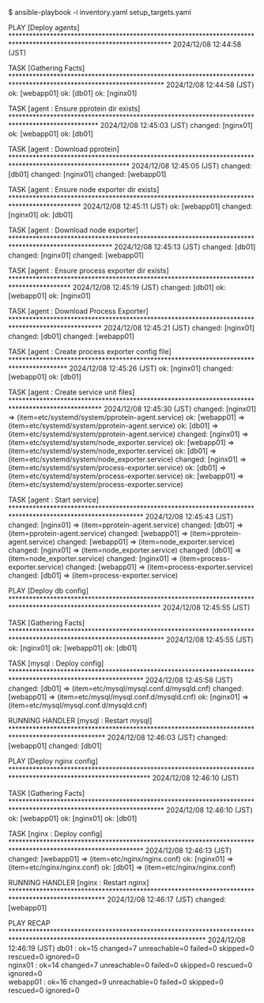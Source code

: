  $ ansible-playbook -i inventory.yaml setup_targets.yaml

PLAY [Deploy agents] ********************************************************************************************************************** 2024/12/08 12:44:58 (JST)

TASK [Gathering Facts] ******************************************************************************************************************** 2024/12/08 12:44:58 (JST)
ok: [webapp01]
ok: [db01]
ok: [nginx01]

TASK [agent : Ensure pprotein dir exists] ************************************************************************************************* 2024/12/08 12:45:03 (JST)
changed: [nginx01]
ok: [webapp01]
ok: [db01]

TASK [agent : Download pprotein] ********************************************************************************************************** 2024/12/08 12:45:05 (JST)
changed: [db01]
changed: [nginx01]
changed: [webapp01]

TASK [agent : Ensure node exporter dir exists] ******************************************************************************************** 2024/12/08 12:45:11 (JST)
ok: [webapp01]
changed: [nginx01]
ok: [db01]

TASK [agent : Download node exporter] ***************************************************************************************************** 2024/12/08 12:45:13 (JST)
changed: [db01]
changed: [nginx01]
changed: [webapp01]

TASK [agent : Ensure process exporter dir exists] ***************************************************************************************** 2024/12/08 12:45:19 (JST)
changed: [db01]
ok: [webapp01]
ok: [nginx01]

TASK [agent : Download Process Exporter] ************************************************************************************************** 2024/12/08 12:45:21 (JST)
changed: [nginx01]
changed: [db01]
changed: [webapp01]

TASK [agent : Create process exporter config file] **************************************************************************************** 2024/12/08 12:45:26 (JST)
ok: [nginx01]
changed: [webapp01]
ok: [db01]

TASK [agent : Create service unit files] ************************************************************************************************** 2024/12/08 12:45:30 (JST)
changed: [nginx01] => (item=etc/systemd/system/pprotein-agent.service)
ok: [webapp01] => (item=etc/systemd/system/pprotein-agent.service)
ok: [db01] => (item=etc/systemd/system/pprotein-agent.service)
changed: [nginx01] => (item=etc/systemd/system/node_exporter.service)
ok: [webapp01] => (item=etc/systemd/system/node_exporter.service)
ok: [db01] => (item=etc/systemd/system/node_exporter.service)
changed: [nginx01] => (item=etc/systemd/system/process-exporter.service)
ok: [db01] => (item=etc/systemd/system/process-exporter.service)
ok: [webapp01] => (item=etc/systemd/system/process-exporter.service)

TASK [agent : Start service] ************************************************************************************************************** 2024/12/08 12:45:43 (JST)
changed: [nginx01] => (item=pprotein-agent.service)
changed: [db01] => (item=pprotein-agent.service)
changed: [webapp01] => (item=pprotein-agent.service)
changed: [webapp01] => (item=node_exporter.service)
changed: [nginx01] => (item=node_exporter.service)
changed: [db01] => (item=node_exporter.service)
changed: [nginx01] => (item=process-exporter.service)
changed: [webapp01] => (item=process-exporter.service)
changed: [db01] => (item=process-exporter.service)

PLAY [Deploy db config] ******************************************************************************************************************* 2024/12/08 12:45:55 (JST)

TASK [Gathering Facts] ******************************************************************************************************************** 2024/12/08 12:45:55 (JST)
ok: [nginx01]
ok: [webapp01]
ok: [db01]

TASK [mysql : Deploy config] ************************************************************************************************************** 2024/12/08 12:45:58 (JST)
changed: [db01] => (item=etc/mysql/mysql.conf.d/mysqld.cnf)
changed: [webapp01] => (item=etc/mysql/mysql.conf.d/mysqld.cnf)
ok: [nginx01] => (item=etc/mysql/mysql.conf.d/mysqld.cnf)

RUNNING HANDLER [mysql : Restart mysql] *************************************************************************************************** 2024/12/08 12:46:03 (JST)
changed: [webapp01]
changed: [db01]

PLAY [Deploy nginx config] **************************************************************************************************************** 2024/12/08 12:46:10 (JST)

TASK [Gathering Facts] ******************************************************************************************************************** 2024/12/08 12:46:10 (JST)
ok: [webapp01]
ok: [nginx01]
ok: [db01]

TASK [nginx : Deploy config] ************************************************************************************************************** 2024/12/08 12:46:13 (JST)
changed: [webapp01] => (item=etc/nginx/nginx.conf)
ok: [nginx01] => (item=etc/nginx/nginx.conf)
ok: [db01] => (item=etc/nginx/nginx.conf)

RUNNING HANDLER [nginx : Restart nginx] *************************************************************************************************** 2024/12/08 12:46:17 (JST)
changed: [webapp01]

PLAY RECAP ******************************************************************************************************************************** 2024/12/08 12:46:19 (JST)
db01                       : ok=15   changed=7    unreachable=0    failed=0    skipped=0    rescued=0    ignored=0   
nginx01                    : ok=14   changed=7    unreachable=0    failed=0    skipped=0    rescued=0    ignored=0   
webapp01                   : ok=16   changed=9    unreachable=0    failed=0    skipped=0    rescued=0    ignored=0  
